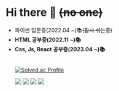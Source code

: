 ### <h1>Hi there 👋 <del>(no one)</del></h1>
<ul>
  <li>파이썬 입문중(2022.04 ~)📚<del>(잠시 쉬는중)</del></li>
  <li><b>HTML 공부중(2022.11 ~)📚</b></li>
  <li><b>Css, Js, React 공부중(2023.04 ~)📚</b></li>
<br>
  
[![Solved.ac Profile](http://mazassumnida.wtf/api/v2/generate_badge?boj=alck1012)](https://solved.ac/alck1012/)
  
<img src="https://img.shields.io/badge/HTML5-E34F26?style=flat-square&logo=HTML5&logoColor=white" />  <img src="https://img.shields.io/badge/CSS-1572B6?style=flat-square&logo=CSS3&logoColor=white" /> <img src="https://img.shields.io/badge/JavaScript-F7DF1E?style=flat-square&logo=JavaScript&logoColor=black" /> <img src="https://img.shields.io/badge/React-61DAFB?style=flat-square&logo=React&logoColor=white" /> 
  <!--
**SonSeolHui/SonSeolHui** is a ✨ _special_ ✨ repository because its `README.md` (this file) appears on your GitHub profile.

Here are some ideas to get you started:

- 🔭 I’m currently working on ...
- 🌱 I’m currently learning ...
- 👯 I’m looking to collaborate on ...
- 🤔 I’m looking for help with ...
- 💬 Ask me about ...
- 📫 How to reach me: ...
- 😄 Pronouns: ...
- ⚡ Fun fact: ...
-->
